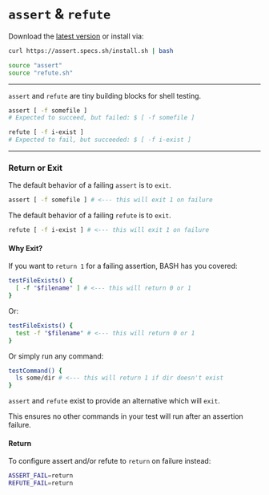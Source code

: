 #  `assert` & `refute`

Download the [latest version](https://github.com/specs-sh/assert/archive/v1.0.0.tar.gz) or install via:

```sh
curl https://assert.specs.sh/install.sh | bash
```

```sh
source "assert"
source "refute.sh"
```

---

`assert` and `refute` are tiny building blocks for shell testing.


```sh
assert [ -f somefile ]
# Expected to succeed, but failed: $ [ -f somefile ]

refute [ -f i-exist ]
# Expected to fail, but succeeded: $ [ -f i-exist ]
```

---

### Return or Exit

The default behavior of a failing `assert` is to `exit`.

```sh
assert [ -f somefile ] # <--- this will exit 1 on failure
```

The default behavior of a failing `refute` is to `exit`.  

```sh
refute [ -f i-exist ] # <--- this will exit 1 on failure
```

#### Why Exit?

If you want to `return 1` for a failing assertion, BASH has you covered:

```sh
testFileExists() {
  [ -f "$filename" ] # <--- this will return 0 or 1
}
```

Or:

```sh
testFileExists() {
  test -f "$filename" # <--- this will return 0 or 1
}
```

Or simply run any command:

```sh
testCommand() {
  ls some/dir # <--- this will return 1 if dir doesn't exist
}
```

`assert` and `refute` exist to provide an alternative which will `exit`.

This ensures no other commands in your test will run after an assertion failure.

#### Return

To configure assert and/or refute to `return` on failure instead:

```sh
ASSERT_FAIL=return
REFUTE_FAIL=return
```
